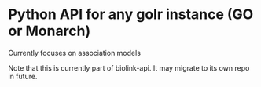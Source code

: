 # Python API for any golr instance (GO or Monarch)

Currently focuses on association models

Note that this is currently part of biolink-api. It may migrate to its own repo in future.
